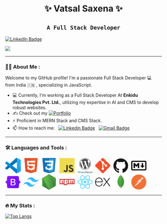 <h1 align="center">✨ Vatsal Saxena ✨</h1>

<h2 align="center"><code>A Full Stack Developer</code></h2>

<div id="badges">
  <a href="https://linkedin.com/in/vatsalsaxena">
    <img src="https://img.shields.io/badge/LinkedIn-blue?style=for-the-badge&logo=linkedin&logoColor=white" alt="LinkedIn Badge"/>
  </a>
</div>

![](https://komarev.com/ghpvc/?username=vatsalsaxena22)

---

### :man_technologist: About Me :

Welcome to my GitHub profile! I'm a passionate Full Stack Developer :computer: from India :india:
, specializing in JavaScript. 

- 💻 Currently, I'm working as a Full Stack Developer At **Enkidu Technologies Pvt. Ltd.**, utilizing my expertise in AI and CMS to develop robust websites.
- ✍️ Check out my [![Portfolio](https://img.shields.io/badge/-Portfolio-white?style=flat)](https://vatsalsaxena22.github.io/)
- ⚡ Proficient in MERN Stack and CMS Stack.
- 📫 How to reach me: &nbsp; [![Linkedin Badge](https://img.shields.io/badge/-Vatsal&nbsp;Saxena-blue?style=flat&logo=Linkedin&logoColor=white)](https://linkedin.com/in/vatsalsaxena) &nbsp; [![Gmail Badge](https://img.shields.io/badge/-Vatsal&nbsp;Saxena-red?style=flat&logo=Gmail&logoColor=white)](mailto:vatsalsaxena22@gmail.com)

---

### :hammer_and_wrench: Languages and Tools :
<div>
  <img src="https://github.com/devicons/devicon/blob/master/icons/vscode/vscode-original.svg" title="VS code"  alt="VS code" width="50" height="50"/>&nbsp;
 <img src="https://github.com/devicons/devicon/blob/master/icons/html5/html5-original.svg" title="HTML5" alt="HTML" width="50" height="50"/>&nbsp;
 <img src="https://github.com/devicons/devicon/blob/master/icons/css3/css3-original.svg"  title="CSS3" alt="CSS" width="50" height="50"/>&nbsp;
 <img src="https://github.com/devicons/devicon/blob/master/icons/javascript/javascript-original.svg" title="JavaScript" alt="JavaScript" width="50" height="50"/>&nbsp;
 <img src="https://github.com/devicons/devicon/blob/master/icons/wordpress/wordpress-original.svg" title="JavaScript" alt="JavaScript" width="50" height="50"/>&nbsp;
 <img src="https://github.com/devicons/devicon/blob/master/icons/git/git-original.svg" title="Git" alt="Git" width="50" height="50"/>&nbsp;
 <img src="https://github.com/devicons/devicon/blob/master/icons/github/github-original.svg" title="GitHub" alt="GitHub" width="50" height="50"/>&nbsp;
 <img src="https://github.com/devicons/devicon/blob/master/icons/markdown/markdown-original.svg" title="Markdown"  alt="Markdown" width="50" height="50"/>&nbsp;
 <img src="https://github.com/devicons/devicon/blob/master/icons/bootstrap/bootstrap-original.svg" title="Bootstrap" alt="Bootstrap" width="50" height="50"/>&nbsp;
 <img src="https://github.com/devicons/devicon/blob/master/icons/tailwindcss/tailwindcss-original.svg" title="Tailwind" alt="Tailwind" width="50" height="50"/>&nbsp;
 <img src="https://github.com/devicons/devicon/blob/master/icons/nodejs/nodejs-original.svg" title="Node.js" alt="Node.js" width="50" height="50"/>&nbsp;
 <img src="https://github.com/devicons/devicon/blob/master/icons/npm/npm-original-wordmark.svg" title="npm" alt="npm" width="50" height="50"/>&nbsp;
 <img src="https://github.com/devicons/devicon/blob/master/icons/react/react-original.svg" title="React" alt="React" width="50" height="50"/>&nbsp;
 <img src="https://github.com/devicons/devicon/blob/master/icons/express/express-original.svg" title="Express" alt="Express" width="50" height="50"/>&nbsp;
 <img src="https://github.com/devicons/devicon/blob/master/icons/mongodb/mongodb-original.svg" title="mongoDB"  alt="mongoDB" width="50" height="50"/>&nbsp;
 <img src="https://github.com/devicons/devicon/blob/master/icons/postman/postman-original.svg" title="Postman"  alt="Postman" width="50" height="50"/>&nbsp;

          
</div>

---

### :fire: My Stats :

[![Top Langs](https://github-readme-stats.vercel.app/api/top-langs/?username=vatsalsaxena22&layout=compact&theme=vision-friendly-dark)](https://github.com/anuraghazra/github-readme-stats)






<!---
vatsalsaxena22/vatsalsaxena22 is a ✨ special ✨ repository because its `README.md` (this file) appears on your GitHub profile.
You can click the Preview link to take a look at your changes.
--->
